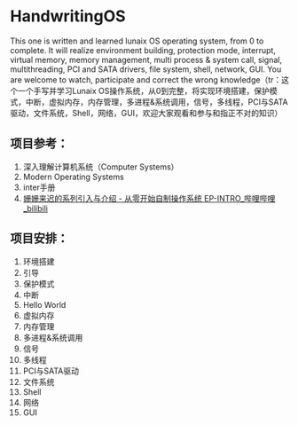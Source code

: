 # HandwritingOS
This one is written and learned lunaix OS operating system, from 0 to complete. It will realize environment building, protection mode, interrupt, virtual memory, memory management, multi process &amp; system call, signal, multithreading, PCI and SATA drivers, file system, shell, network, GUI. You are welcome to watch, participate and correct the wrong knowledge（tr：这个一个手写并学习Lunaix OS操作系统，从0到完整，将实现环境搭建，保护模式，中断，虚拟内存，内存管理，多进程&amp;系统调用，信号，多线程，PCI与SATA驱动，文件系统，Shell，网络，GUI，欢迎大家观看和参与和指正不对的知识）



## 项目参考：

1. 深入理解计算机系统（Computer Systems）
2. Modern Operating Systems
3. inter手册
4. [姗姗来迟的系列引入与介绍 - 从零开始自制操作系统 EP-INTRO_哔哩哔哩_bilibili](https://www.bilibili.com/video/BV1zv4y1g7J3?spm_id_from=333.880.my_history.page.click&vd_source=54d88c3531bbb47aa4123072ef9c00aa)



## 项目安排：

1. 环境搭建
2. 引导
3. 保护模式
4. 中断
5. Hello World
6. 虚拟内存
7. 内存管理
8. 多进程&系统调用
9. 信号
10. 多线程
11. PCI与SATA驱动
12. 文件系统
13. Shell
14. 网络
15. GUI




